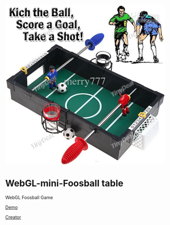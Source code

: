 ![WebGL-mini-Football](Screenshot.jpg)

# WebGL-mini-Foosball table
WebGL Foosball Game

[Demo](https://rawgit.com/amingholami/WebGL-mini-Football/master/index.html)

[Creator](https://www.itpiran.com)

